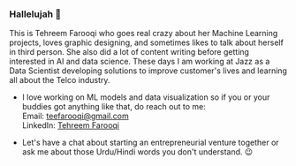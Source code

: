 ### Hallelujah 👋

<!--
**TehreemFarooqi/TehreemFarooqi** is a ✨ _special_ ✨ repository because its `README.md` (this file) appears on your GitHub profile.

Here are some ideas to get you started:

- 🔭 I’m currently working on ...
- 🌱 I’m currently learning ...
- 👯 I’m looking to collaborate on ...
- 🤔 I’m looking for help with ...
- 💬 Ask me about ...
- 📫 How to reach me: ...
- 😄 Pronouns: ...
- ⚡ Fun fact: ...
-->

This is Tehreem Farooqi who goes real crazy about her Machine Learning projects, loves graphic designing, and sometimes likes to talk about herself in third person. She also did a lot of content writing before getting interested in AI and data science. These days I am working at Jazz as a Data Scientist developing solutions to improve customer's lives and learning all about the Telco industry.

- I love working on ML models and data visualization so if you or your buddies got anything like that, do reach out to me:<br/>
Email: <a href="mailto:teefarooqi@gmail.com">teefarooqi@gmail.com</a><br/>
LinkedIn: <a href="https://www.linkedin.com/in/tehreemfarooqi/">Tehreem Farooqi</a><br/>

- Let's have a chat about starting an entrepreneurial venture together or ask me about those Urdu/Hindi words you don't understand. 😉
